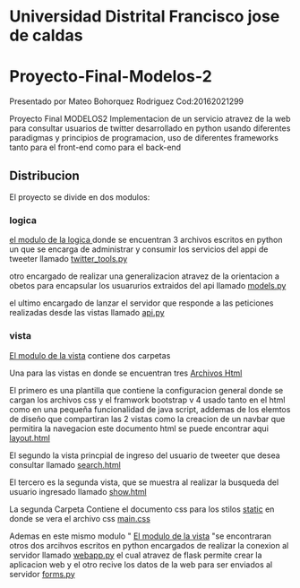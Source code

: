 # Universidad Distrital Francisco jose de caldas 
# Proyecto-Final-Modelos-2

Presentado por Mateo Bohorquez Rodriguez Cod:20162021299 

Proyecto Final MODELOS2 Implementacion de un servicio atravez de la web para consultar usuarios de twitter desarrollado en python usando diferentes paradigmas y principios de programacion, uso de diferentes frameworks tanto para el front-end 
como para el back-end

## Distribucion

El proyecto se divide en dos modulos:
### logica

[el modulo de la logica ](https://github.com/matheo6/Proyecto-Final-Modelos-2/tree/master/Server%20Tweeter) donde se encuentran 3 archivos escritos en python un que se encarga de administrar y consumir los servicios del appi de tweeter llamado 
[twitter_tools.py](https://github.com/matheo6/Proyecto-Final-Modelos-2/blob/master/Server%20Tweeter/api.py)

otro encargado de realizar una generalizacion atravez de la orientacion a obetos para encapsular los usuarurios extraidos del api llamado 
[models.py](https://github.com/matheo6/Proyecto-Final-Modelos-2/blob/master/Server%20Tweeter/models.py)

el ultimo encargado de lanzar el servidor que responde a las peticiones realizadas desde las vistas llamado
[api.py](https://github.com/matheo6/Proyecto-Final-Modelos-2/blob/master/Server%20Tweeter/twitter_tools.py) 

### vista
[El modulo de la vista](https://github.com/matheo6/Proyecto-Final-Modelos-2/tree/master/View) contiene dos carpetas

Una para las vistas en donde se encuentran tres [Archivos Html](https://github.com/matheo6/Proyecto-Final-Modelos-2/tree/master/View/templates)

El primero es una plantilla que contiene la configuracion general donde se cargan los archivos css y el framwork bootstrap v 4 usado tanto en el html como en una pequeña funcionalidad de java script, addemas de los elemtos de diseño que compartiran las 2 vistas como la creacion de un navbar que permitira la navegacion este documento html se puede encontrar aqui [layout.html](https://github.com/matheo6/Proyecto-Final-Modelos-2/blob/master/View/templates/layout.html)

El segundo la vista princpial de ingreso del usuario de tweeter que desea consultar llamado [search.html](https://github.com/matheo6/Proyecto-Final-Modelos-2/blob/master/View/templates/search.html)

El tercero es la segunda vista, que se muestra al realizar la busqueda del usuario ingresado llamado [show.html](https://github.com/matheo6/Proyecto-Final-Modelos-2/blob/master/View/templates/show.html)

La segunda Carpeta Contiene el documento css para los stilos [static](https://github.com/matheo6/Proyecto-Final-Modelos-2/tree/master/View/static)   en donde se vera el archivo css [main.css](https://github.com/matheo6/Proyecto-Final-Modelos-2/blob/master/View/static/main.css)

Ademas en este mismo modulo " [El modulo de la vista](https://github.com/matheo6/Proyecto-Final-Modelos-2/tree/master/View) "se encontraran otros dos arcihvos escritos en python encargados de realizar la conexion al servidor llamado [webapp.py](https://github.com/matheo6/Proyecto-Final-Modelos-2/blob/master/View/webapp.py) el cual atravez de flask permite crear la aplicacion web y el otro recive los datos de la web para ser enviados al servidor [forms.py](https://github.com/matheo6/Proyecto-Final-Modelos-2/blob/master/View/forms.py) 






